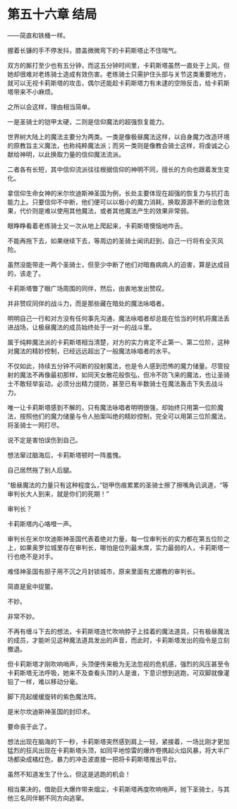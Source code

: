 # 第五十六章 结局

——简直和铁桶一样。

握着长镰的手不停发抖，膝盖微微弯下的卡莉斯塔止不住喘气。

双方的厮打至少也有五分钟，而这五分钟时间里，卡莉斯塔虽然一直处于上风，但她却很难对老练骑士造成有效伤害。老练骑士只需护住头部与关节这类重要地方，就可以无视卡莉斯塔的攻击，偶尔还能趁卡莉斯塔力有未逮的空隙反击，给卡莉斯塔带来不小麻烦。

之所以会这样，理由相当简单。

一是圣骑士的铠甲太硬，二则是信仰魔法的超强恢复能力。

世界树大陆上的魔法主要分为两类。一类是像极昼魔法这样，以自身魔力改造环境的原教旨主义魔法，也称纯粹魔法派；而另一类则是像教会骑士这样，将虔诚之心献给神明，以此换取力量的信仰魔法流派。

二者各有长短，其中信仰流派往往根据信仰的神明不同，擅长的方向也跟着发生变化。

拿信仰生命女神的米尔坎迪斯神圣国为例，长处主要体现在超强的恢复力与抗打击能力上。只要信仰不中断，他们便可以以极小的魔力消耗，换取源源不断的治愈效果，代价则是难以使用其他魔法，或者其他魔法产生的效果非常弱。

眼睁睁看着老练骑士又一次从地上爬起来，卡莉斯塔懊恼地咋舌。

不能再拖下去，如果继续下去，等周边的圣骑士闻讯赶到，自己一行将有全灭风险。

虽然没能带走一两个圣骑士，但至少中断了他们对暗裔病病人的迫害，算是达成目的，该走了。

卡莉斯塔瞥了眼广场周围的同伴，然后，由衷地发出赞叹。

并非赞叹同伴的战斗力，而是那些藏在暗处的魔法咏唱者。

明明自己一行和对方没有任何事先沟通，魔法咏唱者却总能在恰当的时机将魔法丢进战场，让极昼魔法的成员始终处于一对一的战斗里。

属于纯粹魔法派的卡莉斯塔相当清楚，对方的实力肯定不止第一、第二位阶，这种对魔法的精妙控制，已经远远超出了一般魔法咏唱者的水平。

不仅如此，持续五分钟不间断的投射魔法，也是令人感到恐怖的魔力储量。尽管投射的魔法不再像最初那样，如同天女散花般恢弘，但冷不防飞来的魔法，也让圣骑士不敢轻举妄动，必须分出精力提防，甚至已有半数骑士在魔法轰击下失去战斗力。

唯一让卡莉斯塔感到不解的，只有魔法咏唱者明明很强，却始终只用第一位阶魔法，按照他们的魔力储量与令人拍案叫绝的精妙控制，完全可以用第三位阶魔法，将圣骑士一网打尽。

说不定是害怕误伤到自己。

想法窜过脑海后，卡莉斯塔顿时一阵羞愧。

自己居然拖了别人后腿。

“极昼魔法的力量只有这种程度么，”铠甲伤痕累累的圣骑士擦了擦嘴角讥讽道，“等审判长大人到来，就是你们的死期！”

审判长？

卡莉斯塔内心咯噔一声。

审判长在米尔坎迪斯神圣国代表着绝对力量，每一位审判长的实力都在第五位阶之上，如果奥罗拉城里存在审判长，哪怕是位列最末席，实力最弱的人，卡莉斯塔一行也绝不是对手。

难怪神圣国有胆子用不沉之月封锁城市，原来里面有尤娜教的审判长。

简直是瓮中捉鳖。

不妙。

非常不妙。

不再有缠斗下去的想法，卡莉斯塔连忙吹响脖子上挂着的魔法道具，只有极昼魔法的成员，才能听见这种魔法道具发出的声音，而此时，卡莉斯塔发出的指令是立刻撤退。

但卡莉斯塔才刚吹响哨声，头顶便传来极为无法忽视的危机感，强烈的风压甚至令卡莉斯塔无法呼吸，她来不及查看头顶的人是谁，下意识想到逃跑，可双脚就像灌铅了一样，难以移动分毫。

脚下亮起缓缓旋转的紫色魔法阵。

是米尔坎迪斯神圣国的封印术。

要命丧于此了。

想法出现在脑海的下一秒，卡莉斯塔突然感到肩上一轻，紧接着，一场比刚才更加猛烈的狂风出现在卡莉斯塔头顶，如同平地惊雷的爆炸卷携起火焰风暴，将大半广场都染成橘红色，暴力的冲击波直接一把将卡莉斯塔推出平台。

虽然不知道发生了什么，但这是逃跑的机会！

相当果决的，借助巨大爆炸带来烟尘，卡莉斯塔再度吹响哨声，抛下圣骑士，与其他三名同伴朝不同方向逃窜。
